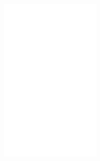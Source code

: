 
<iframe src="//player.bilibili.com/player.html?aid=968753755&bvid=BV1Gp4y1S7bZ&cid=209804136&page=1" scrolling="no" border="0" frameborder="no" framespacing="0" allowfullscreen="true" height="500" > </iframe>